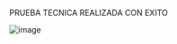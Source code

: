 PRUEBA TECNICA REALIZADA CON EXITO

![image](https://user-images.githubusercontent.com/87151125/154820614-79999dc5-9062-484d-b3a3-1738d2741c76.png)
